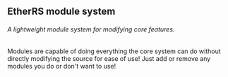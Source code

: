 ## EtherRS module system
###### A lightweight module system for modifying core features.

Modules are capable of doing everything the core system can do without directly modifying the source for ease of use!
Just add or remove any modules you do or don't want to use!

